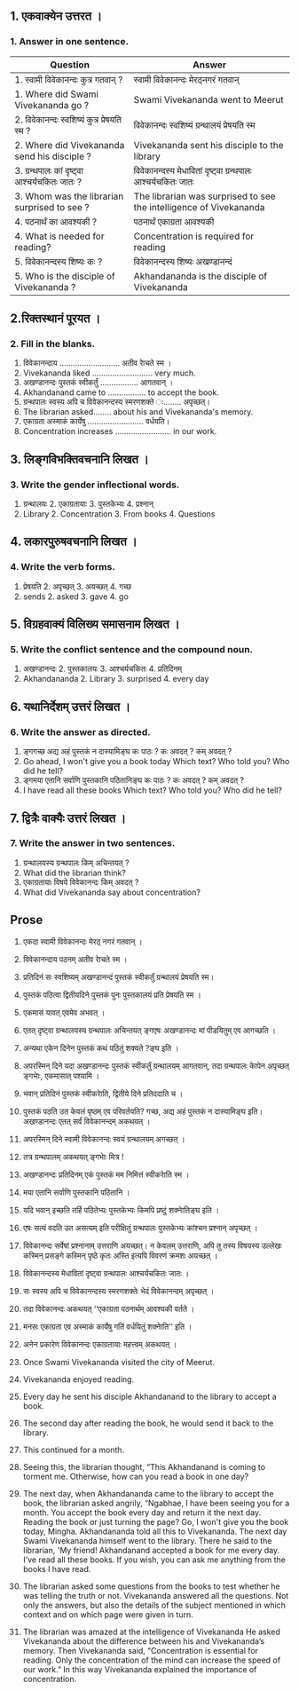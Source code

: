 ## 1. एकवाक्येन उत्तरत ।
### 1. Answer in one sentence.
| Question | Answer | 
|-|-|
|1. स्वामी विवेकानन्दः कुत्र गतवान् ?|स्वामी विवेकानन्दः मेरठ्नगरं गतवान् |
|1. Where did Swami Vivekananda go ?|Swami Vivekananda went to Meerut |
|2. विवेकानन्दः स्वशिष्यं कुत्र प्रेषयति स्म ?|विवेकानन्दः स्वशिष्यं ग्रन्थालयं प्रेषयति स्म |
|2. Where did Vivekananda send his disciple ?|Vivekananda sent his disciple to the library |
|3. ग्रन्थपालः कां दृष्ट्वा आश्चर्यचकितः जातः ?|विवेकानन्दस्य मेधावितां दृष्ट्वा ग्रन्थपालः आश्चर्यचकितः जातः|
|3. Whom was the librarian surprised to see ?|The librarian was surprised to see the intelligence of Vivekananda|
|4. पठनार्थं का आवश्यकी ? | पठनार्थं एकाग्रता आवश्यकी |
|4. What is needed for reading? | Concentration is required for reading |
|5. विवेकानन्दस्य शिष्यः कः ?|विवेकानन्दस्य शिष्यः अखण्डानन्दं|
|5. Who is the disciple of Vivekananda ?|Akhandananda is the disciple of Vivekananda|
## 2.रिक्तस्थानं पूरयत ।
### 2. Fill in the blanks.
1. विवेकानन्दाय ........................... अतीव राेचते स्म ।
1. Vivekananda liked ........................... very much.
2. अखण्डानन्दः पुस्तकं स्वीकर्तुं ................. आगतवान् ।
2. Akhandanand came to ................. to accept the book.
3. ग्रन्थपालः स्वस्य अपि च विवेकानन्दस्य स्मरणशक्ते ः........ अपृच्छत्।
3. The librarian asked........ about his and Vivekananda's memory.
4. एकाग्रता अस्माकं कार्येषु ......................... वर्धयति।
4. Concentration increases ......................... in our work.
## 3. लिङ्गविभक्तिवचनानि लिखत ।
### 3. Write the gender inflectional words.
1. ग्रन्थालयः 2. एकाग्रतायाः 3. पुस्तकेभ्यः 4. प्रश्नान्
1. Library 2. Concentration 3. From books 4. Questions
## 4. लकारपुरुषवचनानि लिखत ।
### 4. Write the verb forms.
1. प्रेषयति 2. अपृच्छत् 3. अयच्छत् 4. गच्छ
1. sends 2. asked 3. gave 4. go
## 5. विग्रहवाक्यं विलिख्य समासनाम लिखत ।
### 5. Write the conflict sentence and the compound noun.
1. अखण्डानन्दः 2. पुस्तकालयः 3. आश्चर्यचकितः 4. प्रतिदिनम्
1. Akhandananda 2. Library 3. surprised 4. every day
## 6. यथानिर्देशम् उत्तरं लिखत ।
### 6. Write the answer as directed.
1. ङ्गगच्छ अद्य अहं पुस्तकं न दास्यामिङ्घ
 कः पाठः ? कः अवदत् ? कम् अवदत् ?
1. Go ahead, I won't give you a book today
  Which text? Who told you? Who did he tell?
2. ङ्गमया एतानि सर्वाणि पुस्तकानि पठितानिङ्घ
 कः पाठः ? कः अवदत् ? कम् अवदत् ?
2. I have read all these books
  Which text? Who told you? Who did he tell?
## 7. द्वित्रैः वाक्यैः उत्तरं लिखत ।
### 7. Write the answer in two sentences.
1. ग्रन्थालयस्य ग्रन्थपालः किम् अचिन्तयत् ?
1. What did the librarian think?
2. एकाग्रतायाः विषये विवेकानन्दः किम् अवदत् ?
2. What did Vivekananda say about concentration?


## Prose
1. एकदा स्वामी विवेकानन्दः मेरठ् नगरं गतवान् ।
2. विवेकानन्दाय पठनम् अतीव राेचते स्म ।
3. प्रतिदिनं सः स्वशिष्यम् अखण्डानन्दं पुस्तकं स्वीकर्तुं ग्रन्थालयं प्रेषयति स्म।
4. पुस्तकं पठित्वा द्वितीयदिने पुस्तकं पुनः पुस्तकालयं प्रति प्रेषयति स्म ।
5. एकमासं यावत् एवमेव अभवत् ।
6. एतत् दृष्ट्वा ग्रन्थालयस्य ग्रन्थपालः अचिन्तयत् ङ्गएषः अखण्डानन्दः मां पीडयितुम् एव आगच्छति ।
7. अन्यथा एकेन दिनेन पुस्तकं कथं पठितुं शक्यते ?ङ्घ इति ।
8. अपरस्मिन् दिने यदा अखण्डानन्दः पुस्तकं स्वीकर्तुं ग्रन्थालयम् आगतवान्, तदा ग्रन्थपालः काेपेन अपृच्छत् ङ्गभाेः, एकमासात् पश्यामि ।
9. भवान् प्रतिदिनं पुस्तकं स्वीकराेति, द्वितीये दिने प्रतिददाति च ।
10. पुस्तकं पठति उत केवलं पृष्ठम् एव परिवर्तयति? गच्छ, अद्य अहं पुस्तकं न दास्यामिङ्घ इति। अखण्डानन्दः एतत् सर्वं विवेकानन्दम् अकथयत् ।
11. अपरस्मिन् दिने स्वामी विवेकानन्दः स्वयं ग्रन्थालयम् अगच्छत् ।
12. तत्र ग्रन्थपालम् अकथयत् ङ्गभाेः मित्र !
13. अखण्डानन्दः प्रतिदिनम् एकं पुस्तकं मम निमित्तं स्वीकराेति स्म ।
14. मया एतानि सर्वाणि पुस्तकानि पठितानि ।
15. यदि भवान् इच्छति तर्हि पठितेभ्यः पुस्तकेभ्यः किमपि प्रष्टुं शक्नाेतिङ्घ इति ।
16. एषः सत्यं वदति उत असत्यम् इति परीक्षितुं ग्रन्थपालः पुस्तकेभ्यः कांश्चन प्रश्नान् अपृच्छत् ।
17. विवेकानन्दः सर्वेषां प्रश्नानाम् उत्तराणि अयच्छत्। न केवलम् उत्तराणि, अपि तु तस्य विषयस्य उल्लेखः कस्मिन् प्रसङ्गे कस्मिन् पृष्ठे कृतः अस्ति इत्यपि विवरणं क्रमशः अयच्छत् ।
18. विवेकानन्दस्य मेधावितां दृष्ट्वा ग्रन्थपालः आश्चर्यचकितः जातः ।
19. सः स्वस्य अपि च विवेकानन्दस्य स्मरणशक्तेः भेदं विवेकानन्दम् अपृच्छत् ।
20. तदा विवेकानन्दः अकथयत् ‘‘एकाग्रता पठनार्थम् आवश्यकी वर्तते ।
21. मनसः एकाग्रता एव अस्माकं कार्येषु गतिं वर्धयितुं शक्नाेति’’ इति ।
22. अनेन प्रकारेण विवेकानन्दः एकाग्रतायाः महत्त्वम् अकथयत् ।

1. Once Swami Vivekananda visited the city of Meerut.
2. Vivekananda enjoyed reading.
3. Every day he sent his disciple Akhandanand to the library to accept a book.
4. The second day after reading the book, he would send it back to the library.
5. This continued for a month.
6. Seeing this, the librarian thought, “This Akhandanand is coming to torment me. Otherwise, how can you read a book in one day?
1. The next day, when Akhandananda came to the library to accept the book, the librarian asked angrily, “Ngabhae, I have been seeing you for a month. You accept the book every day and return it the next day. Reading the book or just turning the page? Go, I won't give you the book today, Mingha. Akhandananda told all this to Vivekananda. The next day Swami Vivekananda himself went to the library. There he said to the librarian, 'My friend! Akhandanand accepted a book for me every day. I’ve read all these books. If you wish, you can ask me anything from the books I have read.
1. The librarian asked some questions from the books to test whether he was telling the truth or not. Vivekananda answered all the questions. Not only the answers, but also the details of the subject mentioned in which context and on which page were given in turn.
1. The librarian was amazed at the intelligence of Vivekananda He asked Vivekananda about the difference between his and Vivekananda’s memory. Then Vivekananda said, “Concentration is essential for reading. Only the concentration of the mind can increase the speed of our work.” In this way Vivekananda explained the importance of concentration.

